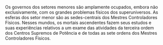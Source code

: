 ﻿Os governos dos setores menores são amplamente ocupados, embora não exclusivamente, com os grandes problemas físicos dos superuniversos. As esferas dos setor menor são as sedes-centrais dos Mestres Controladores Físicos. Nesses mundos, os mortais ascendentes fazem seus estudos e suas experiências relativos a um exame das atividades da terceira ordem dos Centros Supremos de Potência e de todas as sete ordens dos Mestres Controladores Físicos.